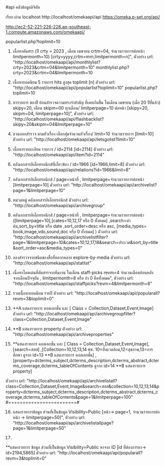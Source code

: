 #api คลังข้อมูลดิจิทัล

เรียก ผ่าน localhost
http://localhost/omekaapi/api
https://omeka.p-set.org/api/

http://ec2-52-221-226-228.ap-southeast-1.compute.amazonaws.com/omekaapi/

popularlist.php?toplimit=10

1. เนื้อหาคัดสรร (ปี crty = 2023 , เดือน เมษายน crtm=04, จำนวนรายการต่อหน้า limitpermonth=10) [crty=yyyy,crtm=mm,limitpermonth=n]",
ตัวอย่าง url: "http://localhost/omekaapi/api/monthlylist?crty=2023&crtm=04&limitpermonth=10"
   monthlylist.php?crty=2023&crtm=04&limitpermonth=10

2. เนื้อหายอดนิยม 5 รายการ hits สูงสุด toplimit [n]
ตัวอย่าง url: "http://localhost/omekaapi/api/popularlist?toplimit=10"
   popularlist.php?toplimit=10

3. หารายการ ของปี ย้อนสำรวจความทรงจำสำคัญ ที่เคยเกิดขึ้น ในเดือน เมษายน (เมื่อ 20 ปีที่แล้ว) skipy=20, เดือน skipm=00 ทุกเดือน/ limitperpage=10 ต่อหน้า [skipy=20, skipm=04, limitperpage=10]",
ตัวอย่าง url: "http://localhost/omekaapi/api/flashbacklist?skipy=20&skipm=04&limitperpage=10"

4. ชวนออกสำรวจ ตามหัวเรื่อง เลือกสุ่มจำนวนหัวเรื่อง/ limit=10 จำนวนรายการ [limit=10]
ตัวอย่าง url: "http://localhost/omekaapi/api/letsgolist?limit=10"

5. เนื้อหารายละเอียด รายการ / id=2114  [id=2114]
ตัวอย่าง url: "http://localhost/omekaapi/api/item?id=2114"

6. คลังเอกสารอิเล็กทรอนิกส์ที่เกี่ยวข้อง / id=1966  [id=1966,limit=8]
ตัวอย่าง url: "http://localhost/omekaapi/api/relations?id=1966&limit=8"

7. คลังเอกสารอิเล็กทรอนิกส์ / page=หน้าที่ , limitperpage=จำนวนรายการต่อหน้า  [limitperpage=10]
ตัวอย่าง url: "http://localhost/omekaapi/api/archivelist?page=1&limitperpage=10"

8. หมวดหมู่ คลังเอกสารอิเล็กทรอนิกส์ 
ตัวอย่าง url: "http://localhost/omekaapi/api/archivegroup"

9. คลังเอกสารอิเล็กทรอนิกส์ / page=หน้าที่ , limitperpage=จำนวนรายการต่อหน้า  ([limitperpage=10],[cates=10,12,17 หรือ 0 ทั้งหมด] ,search=คำค้น,sort_by=title หรือ date ,sort_order=desc หรือ asc, [media_types= book,image,vdo,sound,doc หรือ 0  ทั้งหมด] )
ตัวอย่าง url: "http://localhost/omekaapi/api/archivelistfilter?page=1&limitperpage=10&cates=10,12,17,18&search=ประเวศ&sort_by=title&sort_order=asc&media_types=0"

10. ลองสำรวจจากชนิดของสื่อที่หลากหลาย explore-by-media
ตัวอย่าง url: "http://localhost/omekaapi/api/statlist"

11. เนื้อหาโดดเด่นที่คัดสรรจากทีมงาน ในเดือน staff-picks revm=4 จำนวนเดือนย้อนหลัง จากเดือนปัจจุบัน , limitpermonth=8  หรือ ถ้า 0 คือทั้งหมด",
ตัวอย่าง url: "http://localhost/omekaapi/api/staffpicks?revm=4&limitpermonth=8"

12. รวมเนื้อหายอดนิยม  รายปี
ตัวอย่าง url: "http://localhost/omekaapi/api/popularall?revm=3&toplimit=0"

13. **A แสดงรายการ คอลเลกชั่น และ [ Class =  Collection,Dataset,Event,Image]
ตัวอย่าง url: "http://localhost/omekaapi/api/archivegroupfilter?class=Collection,Dataset,Event,Image"

14. **B แสดงรายการ property
ตัวอย่าง url: "http://localhost/omekaapi/api/archiveproperties"

15. **แสดงรายการ คอลเลกชั่น และ [ Class =  Collection,Dataset,Event,Image],[search=สสส] ,[Collection=10,12,13,14  ex. 10=สิ่งแวดล้อม,12=สุขภาพ,13=การศึกษา ดูจาก id=13 **B แสดงรายการ คอลเลกชั่น] , [property=dcterms_subject,dcterms_description,dcterms_abstract,dcterms_coverage,dcterms_tableOfContents  ดูจาก id=14 **B แสดงรายการ property]

ตัวอย่าง url: "http://localhost/omekaapi/api/archivelistall?class=Collection,Dataset,Event,Image&search=สสส&collection=10,12,13,14&property=dcterms_subject,dcterms_description,dcterms_abstract,dcterms_coverage,dcterms_tableOfContents&page=1&limitperpage=100"
#========================#

16. แสดงรายการข้อมูล ส่วนที่เป็นข้อมูล Visibility=Public [หน้า-> page=1, จำนวนรายการต่อหน้า -> limitperpage=50]",
ตัวอย่าง url: "http://localhost/omekaapi/api/archivelistallpage?page=1&limitperpage=50"

17.
**แสดงรายการ ข้อมูล ส่วนที่เป็นข้อมูล Visibility=Public หาจาก ID [id ที่ต้องการหา-> id=2194,5865]
ตัวอย่าง url: "http://localhost/omekaapi/api/popularall?revm=3&toplimit=0"

